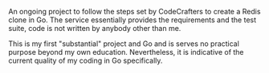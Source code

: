 An ongoing project to follow the steps set by CodeCrafters to create a Redis clone in Go. The service essentially provides the requirements and the test suite, code is not written by anybody other than me.

This is my first "substantial" project and Go and is serves no practical purpose beyond my own education. Nevertheless, it is indicative of the current quality of my coding in Go specifically.